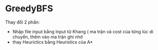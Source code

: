# GreedyBFS


Thay đổi 2 phần: 
  + Nhập file input bằng Input từ Khang ( ma trận và cost của từng lúc di chuyển, thêm vào ma trận ghi nhớ
  + thay Heurictics bằng Heuristics của A*
